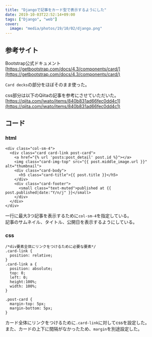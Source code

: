 ```yaml
---
title: "Djangoで記事をカード型で表示するようにした"
date: 2019-10-03T22:52:14+09:00
tags: ["Django", "web"]
cover:
  image: "media/photos/19/10/02/django.png"
---
```


## 参考サイト
Bootstrap公式ドキュメント  
[https://getbootstrap.com/docs/4.3/components/card/](https://getbootstrap.com/docs/4.3/components/card/)

`Card decks`の部分をほぼそのまま使った。

css部分は以下のQiitaの記事を参考にさせていただいた。  
[https://qiita.com/iwato/items/840b831ad66fec0dd4c1](https://qiita.com/iwato/items/840b831ad66fec0dd4c1)

## コード

### html
```{html}
<div class="col-sm-4">
  <div class="card card-link post-card">
    <a href="{% url 'posts:post_detail' post.id %}"></a>
    <img class="card-img-top" src="{{ post.middle_image.url }}" alt="thumbnail">
    <div class="card-body">
      <h5 class="card-title">{{ post.title }}</h5>
    </div>
    <div class="card-footer">
      <small class="text-muted">published at {{ post.published|date:"Y/n/j" }}</small>
    </div>
  </div>
</div>
```
一行に最大3つ記事を表示するために`col-sm-4`を指定している。  
記事のサムネイル、タイトル、公開日を表示するようにしている。

### css
```{css}
/*div要素全体にリンクをつけるために必要な要素*/
.card-link {
  position: relative;
}
.card-link a {
  position: absolute;
  top: 0;
  left: 0;
  height:100%;
  width: 100%;
}

.post-card {
  margin-top: 5px;
  margin-bottom: 5px;
}
```
カード全体にリンクをつけるために`.card-link`に対してcssを設定した。  
また、カードの上下に間隔がなかったため、`margin`を別途設定した。

<!--
<div class="kattene">
    <div class="kattene__imgpart"><a target="_blank" rel="noopener" href="https://www.amazon.co.jp/gp/product/4877834699/ref=as_li_tl?ie=UTF8&camp=247&creative=1211&creativeASIN=4877834699&linkCode=as2&tag=kouya17-22&linkId=d7fde32444ad4a3e52393ddf7036e9fb"><img src="https://ws-fe.amazon-adsystem.com/widgets/q?_encoding=UTF8&MarketPlace=JP&ASIN=4877834699&ServiceVersion=20070822&ID=AsinImage&WS=1&Format=_SL160_&tag=kouya17-22"></a></div>
    <div class="kattene__infopart">
      <div class="kattene__title"><a target="_blank" rel="noopener" href="https://www.amazon.co.jp/gp/product/4877834699/ref=as_li_tl?ie=UTF8&camp=247&creative=1211&creativeASIN=4877834699&linkCode=as2&tag=kouya17-22&linkId=d7fde32444ad4a3e52393ddf7036e9fb">Djangoビギナーズブック</a></div>
      <div class="kattene__description">カットシステム</div>
      <div class="kattene__btns __two">
        <div><a class="kattene__btn __orange" target="_blank" rel="noopener" href="https://www.amazon.co.jp/gp/product/4877834699/ref=as_li_tl?ie=UTF8&camp=247&creative=1211&creativeASIN=4877834699&linkCode=as2&tag=kouya17-22&linkId=d7fde32444ad4a3e52393ddf7036e9fb">Amazon</a></div>
        <div><a class="kattene__btn __red" target="_blank" rel="noopener" href="https://hb.afl.rakuten.co.jp/ichiba/1585b2d3.e3af76f2.1585b2d4.494d3f80/?pc=https%3A%2F%2Fitem.rakuten.co.jp%2Fbook%2F16172264%2F&link_type=hybrid_url&ut=eyJwYWdlIjoiaXRlbSIsInR5cGUiOiJoeWJyaWRfdXJsIiwic2l6ZSI6IjI0MHgyNDAiLCJuYW0iOjEsIm5hbXAiOiJyaWdodCIsImNvbSI6MSwiY29tcCI6ImxlZnQiLCJwcmljZSI6MSwiYm9yIjoxLCJjb2wiOjAsImJidG4iOjEsInByb2QiOjB9">楽天</a></div>
      </div>
    </div>
</div>
-->
